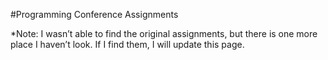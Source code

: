 #Programming Conference Assignments

*Note: I wasn’t able to find the original assignments, but there is one more place I haven’t look. If I find them, I will update this page.
